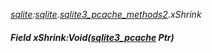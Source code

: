 _[sqlite](../../modules/sqlite/sqlite-module.md):[sqlite](../../modules/sqlite/sqlite-module.md).[sqlite3\_pcache\_methods2](../../modules/sqlite/sqlite-sqlite3_pcache_methods2.md).xShrink_
##### Field xShrink:Void([sqlite3_pcache](../../modules/sqlite/sqlite-sqlite3_pcache.md) Ptr)

